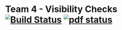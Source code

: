 # Team 4 - Visibility Checks [![Build Status](https://travis-ci.org/sgraf812/compgeom15.svg)](https://travis-ci.org/sgraf812/compgeom15) [![pdf status](https://www.sharelatex.com/github/repos/sgraf812/compgeom15/builds/latest/badge.svg)](https://www.sharelatex.com/github/repos/sgraf812/compgeom15)
